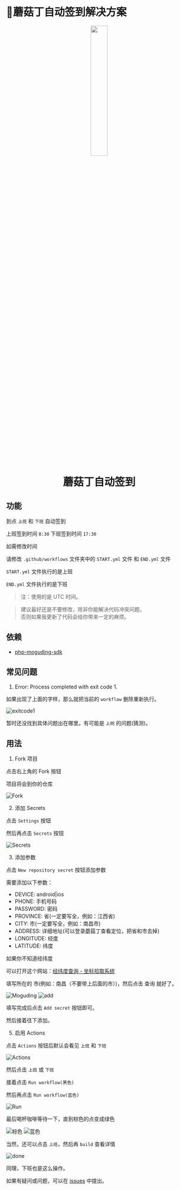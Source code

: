 # 🍄蘑菇丁自动签到解决方案

<p align="center">
    <img style="width: 30%;" src="public/images/moguding.png" />
</p>

<h1 align="center">蘑菇丁自动签到</h1>

## 功能

到点 `上班` 和 `下班` 自动签到

上班签到时间 `8:30`
下班签到时间 `17:30`

如需修改时间

请修改 `.github/workflows` 文件夹中的 `START.yml` 文件 和 `END.yml` 文件

`START.yml` 文件执行的是上班

`END.yml` 文件执行的是下班

> 注：使用的是 UTC 时间。  

> 建议最好还是不要修改，除非你能解决代码冲突问题。  
> 否则如果我更新了代码会给你带来一定的麻烦。

## 依赖

- [php-moguding-sdk](https://github.com/laradocs/php-moguding-sdk)

## 常见问题

1. Error: Process completed with exit code 1.

如果出现了上面的字样，那么就把当前的 `workflow` 删除重新执行。

![exitcode1](public/images/exitcode1.png)

暂时还没找到具体问题出在哪里。有可能是 `上网` 的问题(猜测)。

## 用法

1. Fork 项目

点击右上角的 Fork 按钮

项目将会到你的仓库

![Fork](public/images/fork.png)

2. 添加 Secrets

点击 `Settings` 按钮

然后再点击 `Secrets` 按钮

![Secrets](public/images/secrets.png)

3. 添加参数

点击 `New repository secret` 按钮添加参数

需要添加以下参数：

- DEVICE: android|ios
- PHONE: 手机号码
- PASSWORD: 密码
- PROVINCE: 省(一定要写全，例如：江西省)
- CITY: 市(一定要写全，例如：南昌市)
- ADDRESS: 详细地址(可以登录蘑菇丁查看定位，把省和市去掉)
- LONGITUDE: 经度
- LATITUDE: 纬度

如果你不知道经纬度

可以打开这个网站：[经纬度查询 - 坐标拾取系统](https://jingweidu.bmcx.com)

填写所在的 市(例如：南昌（不要带上后面的市）)，然后点击 查询 就好了。

![Moguding](public/images/new-repository-secret.png)
![add](public/images/add.png)

填写完成后点击 `Add secret` 按钮即可。

然后接着往下添加。

5. 启用 Actions

点击 `Actions` 按钮后默认会看见 `上班` 和 `下班`

![Actions](public/images/actions.png)

然后点击 `上班` 或 `下班`

接着点击 `Run workflow(黑色)`

然后再点击 `Run workflow(蓝色)`

![Run](public/images/run.png)

最后喝杯咖啡等待一下，直到棕色的点变成绿色

![棕色](public/images/zongse.png)
![蓝色](public/images/lvse.png)

当然，还可以点击 `上班`，然后再 `build` 查看详情

![done](public/images/done.png)

同理，下班也是这么操作。

如果有疑问或问题，可以在 [issues](https://github.com/laradocs/moguding-solution/issues) 中提出。
